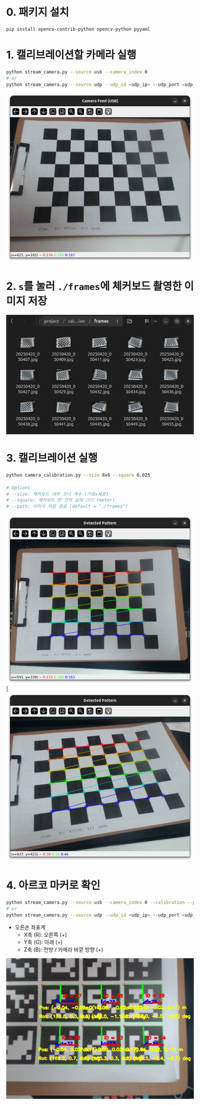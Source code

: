 # 0. 패키지 설치
```bash
pip install opencv-contrib-python opencv-python pyyaml
```

# 1. 캘리브레이션할 카메라 실행
```bash
python stream_camera.py --source usb --camera_index 0
# or
python stream_camera.py --source udp --udp_id <udp_ip> --udp_port <udp_port>
```
![run_camera.png](images/run_camera.png)


# 2. `s`를 눌러 `./frames`에 체커보드 촬영한 이미지 저장
![frames.png](images/frames.png)


# 3. 캘리브레이션 실행
```bash
python camera_calibration.py --size 8x6 --square 0.025

# Options:
# --size: 체커보드 내부 코너 개수 (가로x세로)
# --square: 체커보드 한 칸의 실제 크기 (meter)
# --path: 이미지 저장 경로 (default = "./frames")
```
![detected_pattern1.png](images/detected_pattern1.png) | ![detected_pattern2.png](images/detected_pattern2.png)


# 4. 아르코 마커로 확인
```bash
python stream_camera.py --source usb --camera_index 0 --calibration --parameter camera_param.yaml
# or
python stream_camera.py --source udp --udp_id <udp_ip> --udp_port <udp_port> --calibration --parameter camera_param.yaml
```

* 오른손 좌표계
  * X축 (R): 오른쪽 (+)
  * Y축 (G): 아래 (+)
  * Z축 (B): 전방 / 카메라 바깥 방향 (+)

![detect_aruco.jpg](images/detect_aruco.jpg)


